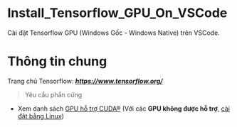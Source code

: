# Install_Tensorflow_GPU_On_VSCode
Cài đặt Tensorflow GPU (Windows Gốc - Windows Native) trên VSCode.

# Thông tin chung
Trang chủ Tensorflow: _**https://www.tensorflow.org/**_

> Yêu cầu phần cứng
- Xem danh sách [GPU hỗ trợ CUDA®](https://developer.nvidia.com/cuda-gpus)
(Với các **GPU không được hỗ trợ**, [cài đặt bằng Linux](https://www.tensorflow.org/install/source?hl=vi))
